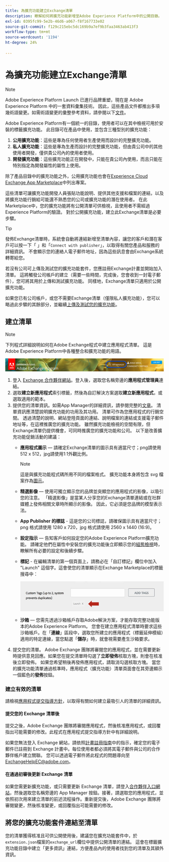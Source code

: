 ```yaml
---
title: 為擴充功能建立Exchange清單
description: 瞭解如何將擴充功能新增至Adobe Experience Platform中的公開目錄。
exl-id: 0395fc99-5e2b-46d6-a067-f8f167733e02
source-git-commit: f129c215ebc5dc169b9a7ef9b3faa3463ab413f3
workflow-type: tm+mt
source-wordcount: '1194'
ht-degree: 24%

---
```


# 為擴充功能建立Exchange清單

>[!NOTE]
>
>Adobe Experience Platform Launch 已進行品牌重塑，現在是 Adobe Experience Platform 中的一套資料彙集技術。 因此，這些產品文件都推出多項幾術語變更。如需術語變更的彙整參考資料，請參閱以下[文件](../../term-updates.md)。

Adobe Experience Platform有一個統一的目錄，使用者可以在其中檢視可用於安裝的標籤擴充功能。 此目錄可在產品中使用，並包含三種型別的擴充功能：

1. **公用擴充功能**：這些是專為任何使用者生產使用而設計的完整擴充功能。
1. **私人擴充功能**：這些是專為生產而設計的完整擴充功能，但由貴公司中的其他使用者開發，僅供貴公司內的使用者使用。
1. **開發擴充功能**：這些擴充功能正在開發中，只能在貴公司內使用，而且只能在特別指定為開發屬性的屬性上使用。

除了產品目錄中的擴充功能之外，公用擴充功能也會在[Experience Cloud Exchange App Marketplace](https://exchange.adobe.com/apps/browse/ec)中列出專案。

這些清單可讓擴充功能開發人員張貼功能說明、提供其他支援和檔案的連結，以及將擴充功能行銷給可能還不熟悉您的公司或擴充功能的潛在使用者。 在此Marketplace中，您的擴充功能將有公開清單可供檢視，且使用者不需經過Experience Platform的驗證。 對於公開擴充功能，建立此Exchange清單是必要步驟。

>[!TIP]
>
>發佈Exchange清單時，系統會自動將連結新增至清單內容，讓您的客戶和潛在客戶可以按一下「 」和「`Connect with publisher`」，以取得有關您產品和服務的詳細資訊。 不會顯示您的連絡人電子郵件地址，因為這些訊息會由Exchange系統轉寄給您。

若沒有公司可上傳及測試您的擴充功能套件，您應註冊Exchange計畫並開始加入清單。 這將觸發公司帳戶的建立（需要一些時間，完成後，您會收到一封電子郵件），您可將其用於上傳和測試擴充功能。 同樣地，Exchange清單只適用於公開擴充功能。

如果您已有公司帳戶，或您不需要Exchange清單（僅限私人擴充功能），您可以略過此步驟的其餘部分，並繼續[上傳及測試您的擴充功能](./upload-and-test.md)。

## 建立清單

>[!NOTE]
>
>下列程式詳細說明如何在Adobe Exchange程式中建立應用程式清單。 這是Adobe Experience Platform中各種整合和擴充功能的用語。

![Experience Cloud App Manager連結位置](../images/getting-started/app-mgr-link.png)

1. 登入 [Exchange 合作夥伴網站](https://partners.adobe.com/tw/exchangeprogram/experiencecloud)。登入後，選取您名稱旁邊的&#x200B;**應用程式管理員**&#x200B;連結。
1. 選取&#x200B;**建立新應用程式**&#x200B;索引標籤，然後為自訂解決方案選取&#x200B;**建立新應用程式**，或選取適用的範本。
1. 提供您的清單資訊。如需App Manager的詳細資訊，請參閱完整的[文章](https://adobeexchangeec.zendesk.com/hc/en-us/articles/360024197931)。 清單資訊應清楚說明擴充功能的功用及其功用。 清單可作為您應用程式的行銷空間。 透過清楚的說明、網站登陸頁面的連結、說明檔案的連結或支援電子郵件地址等，在這裡推廣您的擴充功能。 雖然擴充功能檢視的空間有限，但Exchange清單仍提供機會，可同時推廣您的擴充功能和公司。 以下是改善擴充功能促銷活動的建議：
   - **應用程式圖示** — 請確定Exchange清單的圖示具有適當尺寸；png請使用512 x 512，jpg請使用1:1外觀比例。

     >[!NOTE]
     >
     >這是與擴充功能程式碼所用不同的檔案格式。 擴充功能本身將包含 svg 檔案作為[圖示](../manifest.md)。

   - **精選影像** — 使用可獨立顯示您的品牌並突顯您的應用程式的影像，以吸引您的注意。 「精選影像」是當某人分享您的Exchange清單連結或在社群媒體上發佈相關文章時所顯示的影像。 因此，它必須是您品牌的模型表示法。
   - **App Publisher 的標誌** - 這是您的公司標誌，請確保圖示具有適當尺寸；png 格式請使用 1280 x 720，jpg 格式請使用 2560 x 1440 (16:9)。
   - **設定指示** — 告知客戶如何設定您的Adobe Experience Platform擴充功能。 請確定他們在屬性中安裝您的擴充功能後立即顯示您的[組態檢視](../configuration.md)時，瞭解所有必要的設定和後續步驟。
   - **標記** - 在編輯清單的第一個頁面上，請務必在「自訂標記」欄位中加入 &quot;Launch&quot; 這個字。這會使您的清單顯示在Exchange Marketplace的標籤搜尋中：

     ![](../images/getting-started/custom-tags.jpg)
   - **沙箱** — 您需先透過沙箱帳戶存取Adobe解決方案，才能存取完整功能版本的Adobe Experience Platform。 您會在建立應用程式清單時要求這些沙箱帳戶。在「**連線**」區段中，選取您所建立的應用程式（標籤延伸模組）適用的特定連線，當您點選「**儲存**」時，就會視需要產生沙箱要求。
1. 提交您的清單。 Adobe Exchange 團隊將審閱您的應用程式，並在需要更新時提供意見回應。如果您在提交清單時勾選了&#x200B;**立即發佈**&#x200B;核取方塊，則會在核准後立即發佈。 如果您希望稍後再發佈應用程式，請取消勾選核取方塊。 當您的擴充功能清單通過核準時，應用程式（擴充功能）清單頁面會在其旁邊顯示一個藍色的&#x200B;**發佈**&#x200B;按鈕。

### 建立有效的清單

請檢視[應用程式提交指導方針](https://partners.adobe.com/tw/exchangeprogram/experiencecloud/build/ec-exchange.html)，以取得有關如何建立最吸引人的清單的詳細資訊。

#### 提交您的 Exchange 清單後

提交之後，Adobe Exchange 團隊將審閱應用程式，然後核准應用程式，或回覆指出可能需要的修改。此程式在應用程式提交指導方針中有詳細說明。

如果您無法登入 Exchange 網站，請依照[計畫註冊指南](https://partners.adobe.com/tw/content/mcp/us/en/home/reg-guide.html)中的指示，確定您的電子郵件已註冊到 Exchange 計畫中。每位使用者都必須將其電子郵件與公司的合作夥伴帳戶建立關聯。 您可以透過電子郵件將此程式的問題導向至<ExchangeHelpEC@adobe.com>。

#### 在通過初審後更新 Exchange 清單

如果您需更新擴充功能，或只需要更新 Exchange 清單，請登入[合作夥伴入口網站](https://partners.adobe.com/tw/exchangeprogram/experiencecloud)，然後選取您名稱旁邊的 App Manager 按鈕。接著，請選取您的應用程式，並依照初次用來建立清單的前述流程操作。重新提交後，Adobe Exchange 團隊將審閱變更，然後核准變更，或回覆指出可能需要的修改。

## 將您的擴充功能套件連結至清單

您的清單獲得核准且可供公開使用後，建議您在擴充功能套件中，於`extension.json`檔案的`exchange_url`欄位中提供公開清單的連結。  這會在標籤擴充功能目錄中建立「更多資訊」連結，方便產品內的使用者找到您的清單及其額外資訊。
